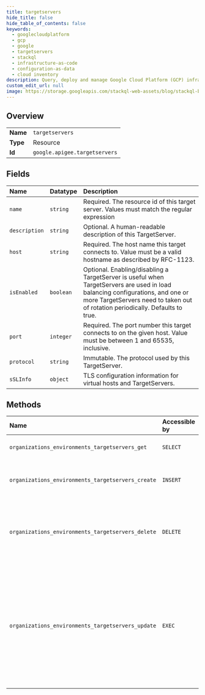```yaml
---
title: targetservers
hide_title: false
hide_table_of_contents: false
keywords:
  - googlecloudplatform
  - gcp
  - google
  - targetservers
  - stackql
  - infrastructure-as-code
  - configuration-as-data
  - cloud inventory
description: Query, deploy and manage Google Cloud Platform (GCP) infrastructure and resources using SQL
custom_edit_url: null
image: https://storage.googleapis.com/stackql-web-assets/blog/stackql-blog-post-featured-image.png
---
```

  
    

## Overview
<table><tbody>
<tr><td><b>Name</b></td><td><code>targetservers</code></td></tr>
<tr><td><b>Type</b></td><td>Resource</td></tr>
<tr><td><b>Id</b></td><td><code>google.apigee.targetservers</code></td></tr>
</tbody></table>

## Fields
| Name | Datatype | Description |
|:-----|:---------|:------------|
| `name` | `string` | Required. The resource id of this target server. Values must match the regular expression  |
| `description` | `string` | Optional. A human-readable description of this TargetServer. |
| `host` | `string` | Required. The host name this target connects to. Value must be a valid hostname as described by RFC-1123. |
| `isEnabled` | `boolean` | Optional. Enabling/disabling a TargetServer is useful when TargetServers are used in load balancing configurations, and one or more TargetServers need to taken out of rotation periodically. Defaults to true. |
| `port` | `integer` | Required. The port number this target connects to on the given host. Value must be between 1 and 65535, inclusive. |
| `protocol` | `string` | Immutable. The protocol used by this TargetServer. |
| `sSLInfo` | `object` | TLS configuration information for virtual hosts and TargetServers. |
## Methods
| Name | Accessible by | Required Params | Description |
|:-----|:--------------|:----------------|:------------|
| `organizations_environments_targetservers_get` | `SELECT` | `name` | Gets a TargetServer resource. |
| `organizations_environments_targetservers_create` | `INSERT` | `parent` | Creates a TargetServer in the specified environment. |
| `organizations_environments_targetservers_delete` | `DELETE` | `name` | Deletes a TargetServer from an environment. Returns the deleted TargetServer resource. |
| `organizations_environments_targetservers_update` | `EXEC` | `name` | Updates an existing TargetServer. Note that this operation has PUT semantics; it will replace the entirety of the existing TargetServer with the resource in the request body. |
